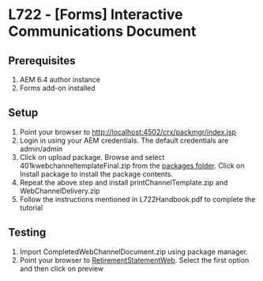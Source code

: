 # L722 - [Forms] Interactive Communications Document

## Prerequisites

1. AEM 6.4 author instance
2. Forms add-on installed

## Setup

1. Point your browser to [http://localhost:4502/crx/packmgr/index.jsp](http://localhost:4502/crx/packmgr/index.jsp)
2. Login in using your AEM credentials. The default credentials are admin/admin
3. Click on upload package. Browse and select 401kwebchanneltemplateFinal.zip from the [packages folder](./packages). Click on Install package to install the package contents.
4. Repeat the above step and install printChannelTemplate.zip and WebChannelDelivery.zip
5. Follow the instructions mentioned in L722Handbook.pdf to complete the tutorial

## Testing

1. Import CompletedWebChannelDocument.zip using package manager.
2. Point your browser to [RetirementStatementWeb](http://localhost:4502/aem/forms.html/content/dam/formsanddocuments). Select the first option and then click on preview